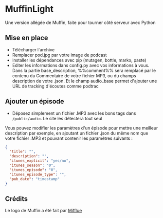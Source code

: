 # MuffinLight
Une version allégée de Muffin, faite pour tourner côté serveur avec Python

## Mise en place
- Télécharger l'archive
- Remplacer pod.jpg par votre image de podcast
- Installer les dépendances avec pip (mutagen, bottle, marko, paste)
- Editer les informations dans config.py avec vos informations à vous. Dans la partie base_description, %%comment%% sera remplacé par le contenu du Commentaire de votre fichier MP3, ou du champs description de votre .json. Et le champ audio_base permet d'ajouter une URL de tracking d'écoutes comme podtrac

## Ajouter un épisode
- Déposez simplement un fichier .MP3 avec les bons tags dans `/public/audio`. Le site les détectera tout seul

Vous pouvez modifier les paramètres d'un épisode pour mettre une meilleur description par exemple, en ajoutant un fichier .json du même nom que votre fichier .MP3 et pouvant contenir les paramètres suivants :
```JSON
{
  "title": "",
  "description": "",
  "itunes_explicit": "yes/no",
  "itunes_season": "0",
  "itunes_episode": "0",
  "itunes_episode_type": "",
  "pub_date": "timestamp"
}
```

## Crédits
Le logo de Muffin a été fait par [Mifflue](https://twitter.com/LaMifflue)